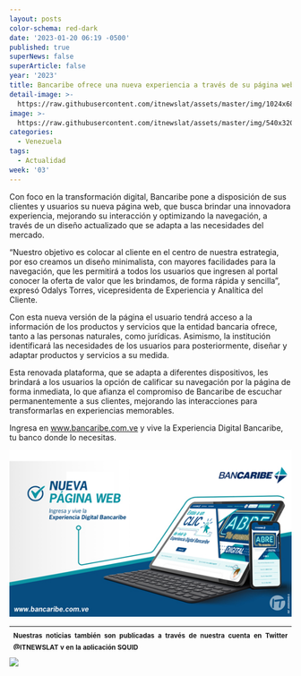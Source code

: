 ```yaml
---
layout: posts
color-schema: red-dark
date: '2023-01-20 06:19 -0500'
published: true
superNews: false
superArticle: false
year: '2023'
title: Bancaribe ofrece una nueva experiencia a través de su página web
detail-image: >-
  https://raw.githubusercontent.com/itnewslat/assets/master/img/1024x680/bancaribe-new-web-g.jpg
image: >-
  https://raw.githubusercontent.com/itnewslat/assets/master/img/540x320/bancaribe-new-web-p.jpg
categories:
  - Venezuela
tags:
  - Actualidad
week: '03'
---
```

Con foco en la transformación digital, Bancaribe pone a disposición de sus clientes y usuarios su nueva página web, que busca brindar una innovadora experiencia, mejorando su interacción y optimizando la navegación, a través de un diseño actualizado que se adapta a las necesidades del mercado.

“Nuestro objetivo es colocar al cliente en el centro de nuestra estrategia, por eso creamos un diseño minimalista, con mayores facilidades para la navegación, que les permitirá a todos los usuarios que ingresen al portal conocer la oferta de valor que les brindamos, de forma rápida y sencilla”, expresó Odalys Torres, vicepresidenta de Experiencia y Analítica del Cliente.

Con esta nueva versión de la página el usuario tendrá acceso a la información de los productos y servicios que la entidad bancaria ofrece, tanto a las personas naturales, como jurídicas. Asimismo, la institución identificará las necesidades de los usuarios para posteriormente, diseñar y adaptar productos y servicios a su medida.

Esta renovada plataforma, que se adapta a diferentes dispositivos, les brindará a los usuarios la opción de calificar su navegación por la página de forma inmediata, lo que afianza el compromiso de Bancaribe de escuchar permanentemente a sus clientes, mejorando las interacciones para transformarlas en experiencias memorables.

Ingresa en www.bancaribe.com.ve y vive la Experiencia Digital Bancaribe, tu banco donde lo necesitas.

![](https://raw.githubusercontent.com/itnewslat/assets/master/img/540x320/bancaribe-new-web-p.jpg)

<table style="height: 42px;" width="569">
<tbody>
<tr>
<td style="text-align: justify;"><sub><strong>Nuestras noticias también son publicadas a través de nuestra cuenta en Twitter <a href="https://twitter.com/itnewslat?lang=es">@ITNEWSLAT</a> y en la aplicación <a href="https://squidapp.co/en/">SQUID</a></strong></sub></td>
</tr>
</tbody>
</table>

<img src="https://tracker.metricool.com/c3po.jpg?hash=56f88a41e39ab42c063cc51676587a04"/>